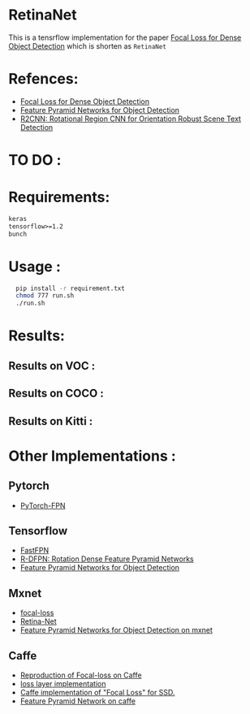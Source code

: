# RetinaNet
This is a tensrflow implementation for the paper [Focal Loss for Dense Object Detection](https://arxiv.org/abs/1708.02002) which is shorten as `RetinaNet`

# Refences:
- [Focal Loss for Dense Object Detection](https://arxiv.org/abs/1708.02002)
- [Feature Pyramid Networks for Object Detection](https://arxiv.org/abs/1708.02002)
- [R2CNN: Rotational Region CNN for Orientation Robust Scene Text Detection](https://arxiv.org/abs/1706.09579)

# TO DO :

# Requirements:
```markdown
keras
tensorflow>=1.2
bunch
```  
# Usage :

  ```bash
    pip install -r requirement.txt
    chmod 777 run.sh
    ./run.sh
   ```
# Results: 
## Results on VOC :

## Results on COCO :

## Results on Kitti : 


# Other Implementations :
## Pytorch 
- [PyTorch-FPN](https://github.com/kuangliu/pytorch-fpn)
## Tensorflow  
- [FastFPN](https://github.com/wuzheng-sjtu/FastFPN)
- [R-DFPN: Rotation Dense Feature Pyramid Networks](https://github.com/yangxue0827/R-DFPN_FPN_Tensorflow)
- [Feature Pyramid Networks for Object Detection](https://github.com/yangxue0827/FPN_Tensorflow)
## Mxnet
- [focal-loss](https://github.com/unsky/focal-loss)
- [Retina-Net](https://github.com/unsky/RetinaNet)
- [Feature Pyramid Networks for Object Detection on mxnet](https://github.com/unsky/FPN-mxnet)
## Caffe
- [Reproduction of Focal-loss on Caffe](https://github.com/sciencefans/Focal-Loss)
- [loss layer implementation](https://github.com/zimenglan-sysu-512/Focal-Loss)
- [Caffe implementation of "Focal Loss" for SSD.](https://github.com/chuanqi305/FocalLoss)
- [Feature Pyramid Network on caffe](https://github.com/unsky/FPN)
